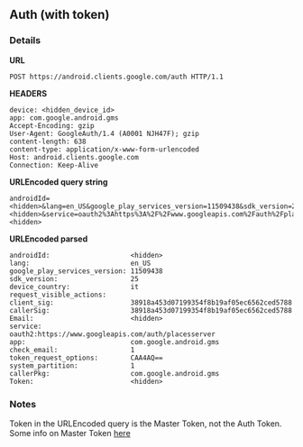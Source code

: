 ## Auth (with token)

### Details
**URL**
```
POST https://android.clients.google.com/auth HTTP/1.1
```

**HEADERS**
```
device: <hidden_device_id>
app: com.google.android.gms
Accept-Encoding: gzip
User-Agent: GoogleAuth/1.4 (A0001 NJH47F); gzip
content-length: 638
content-type: application/x-www-form-urlencoded
Host: android.clients.google.com
Connection: Keep-Alive
```

**URLEncoded query string**
```
androidId=<hidden>&lang=en_US&google_play_services_version=11509438&sdk_version=25&device_country=it&request_visible_actions=&client_sig=38918a453d07199354f8b19af05ec6562ced5788&callerSig=38918a453d07199354f8b19af05ec6562ced5788&Email=<hidden>&service=oauth2%3Ahttps%3A%2F%2Fwww.googleapis.com%2Fauth%2Fplacesserver&app=com.google.android.gms&check_email=1&token_request_options=CAA4AQ%3D%3D&system_partition=1&callerPkg=com.google.android.gms&Token=<hidden>
```

**URLEncoded parsed**
```
androidId:                    <hidden>
lang:                         en_US
google_play_services_version: 11509438
sdk_version:                  25
device_country:               it
request_visible_actions:
client_sig:                   38918a453d07199354f8b19af05ec6562ced5788
callerSig:                    38918a453d07199354f8b19af05ec6562ced5788
Email:                        <hidden>
service:                      oauth2:https://www.googleapis.com/auth/placesserver
app:                          com.google.android.gms
check_email:                  1
token_request_options:        CAA4AQ==
system_partition:             1
callerPkg:                    com.google.android.gms
Token:                        <hidden>
```

### Notes

Token in the URLEncoded query is the Master Token, not the Auth Token.
Some info on Master Token [here](https://sbktech.blogspot.it/2014/01/inside-android-play-services-magic.html)
